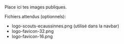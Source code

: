 Place ici tes images publiques.

Fichiers attendus (optionnels):
- logo-scouts-ecaussinnes.png  (utilisé dans la navbar)
- logo-favicon-32.png
- logo-favicon-16.png